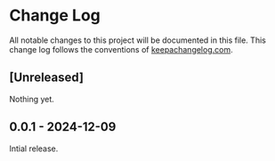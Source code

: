 # Change Log

All notable changes to this project will be documented in this file. This change log follows the conventions of [keepachangelog.com](http://keepachangelog.com/).

## [Unreleased]

Nothing yet.

## 0.0.1 - 2024-12-09

Intial release.
